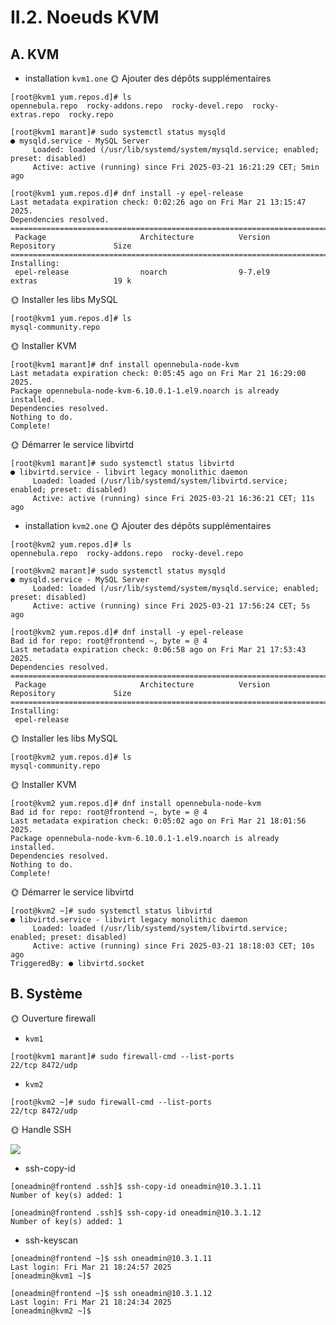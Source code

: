 # II.2. Noeuds KVM
## A. KVM
- installation `kvm1.one`
🌞 Ajouter des dépôts supplémentaires
~~~
[root@kvm1 yum.repos.d]# ls
opennebula.repo  rocky-addons.repo  rocky-devel.repo  rocky-extras.repo  rocky.repo
~~~
~~~
[root@kvm1 marant]# sudo systemctl status mysqld
● mysqld.service - MySQL Server
     Loaded: loaded (/usr/lib/systemd/system/mysqld.service; enabled; preset: disabled)
     Active: active (running) since Fri 2025-03-21 16:21:29 CET; 5min ago
~~~
~~~
[root@kvm1 yum.repos.d]# dnf install -y epel-release
Last metadata expiration check: 0:02:26 ago on Fri Mar 21 13:15:47 2025.
Dependencies resolved.
======================================================================================================
 Package                     Architecture          Version                Repository             Size
======================================================================================================
Installing:
 epel-release                noarch                9-7.el9                extras                 19 k
~~~
🌞 Installer les libs MySQL
~~~
[root@kvm1 yum.repos.d]# ls
mysql-community.repo 
~~~
🌞 Installer KVM
~~~
[root@kvm1 marant]# dnf install opennebula-node-kvm
Last metadata expiration check: 0:05:45 ago on Fri Mar 21 16:29:00 2025.
Package opennebula-node-kvm-6.10.0.1-1.el9.noarch is already installed.
Dependencies resolved.
Nothing to do.
Complete!
~~~
🌞 Démarrer le service libvirtd
~~~
[root@kvm1 marant]# sudo systemctl status libvirtd
● libvirtd.service - libvirt legacy monolithic daemon
     Loaded: loaded (/usr/lib/systemd/system/libvirtd.service; enabled; preset: disabled)
     Active: active (running) since Fri 2025-03-21 16:36:21 CET; 11s ago
~~~
- installation `kvm2.one`
🌞 Ajouter des dépôts supplémentaires
~~~
[root@kvm2 yum.repos.d]# ls
opennebula.repo  rocky-addons.repo  rocky-devel.repo 
~~~
~~~
[root@kvm2 marant]# sudo systemctl status mysqld
● mysqld.service - MySQL Server
     Loaded: loaded (/usr/lib/systemd/system/mysqld.service; enabled; preset: disabled)
     Active: active (running) since Fri 2025-03-21 17:56:24 CET; 5s ago
~~~
~~~
[root@kvm2 yum.repos.d]# dnf install -y epel-release
Bad id for repo: root@frontend ~, byte = @ 4
Last metadata expiration check: 0:06:58 ago on Fri Mar 21 17:53:43 2025.
Dependencies resolved.
======================================================================================================
 Package                     Architecture          Version                Repository             Size
======================================================================================================
Installing:
 epel-release 
~~~
🌞 Installer les libs MySQL
~~~
[root@kvm2 yum.repos.d]# ls
mysql-community.repo 
~~~
🌞 Installer KVM
~~~
[root@kvm2 yum.repos.d]# dnf install opennebula-node-kvm
Bad id for repo: root@frontend ~, byte = @ 4
Last metadata expiration check: 0:05:02 ago on Fri Mar 21 18:01:56 2025.
Package opennebula-node-kvm-6.10.0.1-1.el9.noarch is already installed.
Dependencies resolved.
Nothing to do.
Complete!
~~~
🌞 Démarrer le service libvirtd
~~~
[root@kvm2 ~]# sudo systemctl status libvirtd
● libvirtd.service - libvirt legacy monolithic daemon
     Loaded: loaded (/usr/lib/systemd/system/libvirtd.service; enabled; preset: disabled)
     Active: active (running) since Fri 2025-03-21 18:18:03 CET; 10s ago
TriggeredBy: ● libvirtd.socket
~~~
## B. Système
🌞 Ouverture firewall
- `kvm1`
~~~
[root@kvm1 marant]# sudo firewall-cmd --list-ports
22/tcp 8472/udp
~~~
- `kvm2`
~~~
[root@kvm2 ~]# sudo firewall-cmd --list-ports
22/tcp 8472/udp
~~~
🌞 Handle SSH

![](https://media4.giphy.com/media/ydEVwjiyv29huphEno/giphy.webp?cid=790b76113n1xrm2y0mrbt3dweg9cgi85uzq1pzoepfc5z3xb&ep=v1_gifs_search&rid=giphy.webp&ct=g)

- ssh-copy-id
~~~
[oneadmin@frontend .ssh]$ ssh-copy-id oneadmin@10.3.1.11
Number of key(s) added: 1

[oneadmin@frontend .ssh]$ ssh-copy-id oneadmin@10.3.1.12
Number of key(s) added: 1
~~~
- ssh-keyscan
~~~
[oneadmin@frontend ~]$ ssh oneadmin@10.3.1.11
Last login: Fri Mar 21 18:24:57 2025
[oneadmin@kvm1 ~]$

[oneadmin@frontend ~]$ ssh oneadmin@10.3.1.12
Last login: Fri Mar 21 18:24:34 2025
[oneadmin@kvm2 ~]$
~~~
